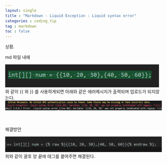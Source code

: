 ```yaml
---
layout: single
title : "Markdown - Liquid Exception : Liquid syntax error"
categories : coding_tip
tag : markdown
toc : false
---
```


상황. 

md 파일 내에

![이미지](https://github.com/YUNCHANYEONG/YUNCHANYEONG.github.io/blob/master/assets/images/coding_img/Liquid%20Exception1.PNG?raw=true
)
<br>
와 같이 {{ 와 }} 를 사용하게되면 아래와 같은 에러메시지가 출력되며 업로드가 되지않는다.
<br>
![이미지](https://github.com/YUNCHANYEONG/YUNCHANYEONG.github.io/blob/master/assets/images/coding_img/Liquid%20Exception2.PNG?raw=true
)
<br>
<br>
<br>

해결방안

![이미지](https://github.com/YUNCHANYEONG/YUNCHANYEONG.github.io/blob/master/assets/images/coding_img/Liquid%20Exception3.PNG?raw=true
)
<br>
위와 같이 괄호 양 끝에 태그를 붙여주면 해결된다.
